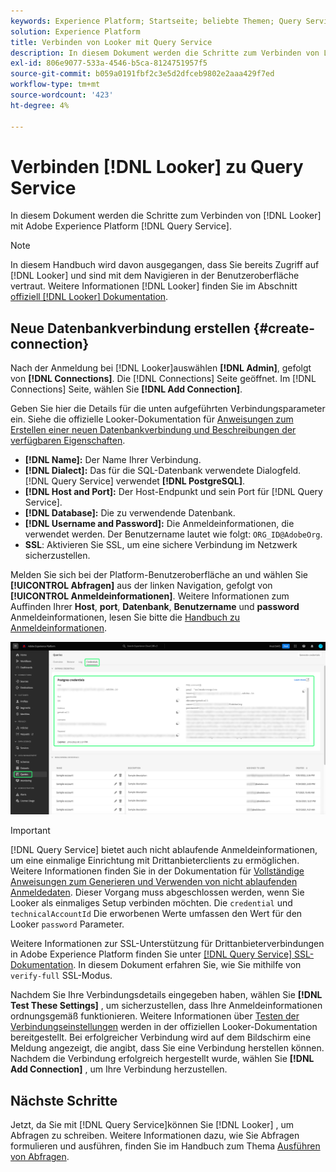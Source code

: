 ```yaml
---
keywords: Experience Platform; Startseite; beliebte Themen; Query Service; Query Service; Looker; Looker; Verbindung mit Query Service
solution: Experience Platform
title: Verbinden von Looker mit Query Service
description: In diesem Dokument werden die Schritte zum Verbinden von Looker mit dem Adobe Experience Platform Query Service beschrieben.
exl-id: 806e9077-533a-4546-b5ca-8124751957f5
source-git-commit: b059a0191fbf2c3e5d2dfceb9802e2aaa429f7ed
workflow-type: tm+mt
source-wordcount: '423'
ht-degree: 4%

---
```


# Verbinden [!DNL Looker] zu Query Service

In diesem Dokument werden die Schritte zum Verbinden von [!DNL Looker] mit Adobe Experience Platform [!DNL Query Service].

>[!NOTE]
>
> In diesem Handbuch wird davon ausgegangen, dass Sie bereits Zugriff auf [!DNL Looker] und sind mit dem Navigieren in der Benutzeroberfläche vertraut. Weitere Informationen [!DNL Looker] finden Sie im Abschnitt [offiziell [!DNL Looker] Dokumentation](https://docs.looker.com/).

## Neue Datenbankverbindung erstellen {#create-connection}

Nach der Anmeldung bei [!DNL Looker]auswählen **[!DNL Admin]**, gefolgt von **[!DNL Connections]**. Die [!DNL Connections] Seite geöffnet. Im [!DNL Connections] Seite, wählen Sie **[!DNL Add Connection]**.

Geben Sie hier die Details für die unten aufgeführten Verbindungsparameter ein. Siehe die offizielle Looker-Dokumentation für [Anweisungen zum Erstellen einer neuen Datenbankverbindung und Beschreibungen der verfügbaren Eigenschaften](https://cloud.google.com/looker/docs/connecting-to-your-db#creating_a_new_database_connection).

- **[!DNL Name]:** Der Name Ihrer Verbindung.
- **[!DNL Dialect]:** Das für die SQL-Datenbank verwendete Dialogfeld. [!DNL Query Service] verwendet **[!DNL PostgreSQL]**.
- **[!DNL Host and Port]:** Der Host-Endpunkt und sein Port für [!DNL Query Service].
- **[!DNL Database]:** Die zu verwendende Datenbank.
- **[!DNL Username and Password]:** Die Anmeldeinformationen, die verwendet werden. Der Benutzername lautet wie folgt: `ORG_ID@AdobeOrg`.
- **SSL**: Aktivieren Sie SSL, um eine sichere Verbindung im Netzwerk sicherzustellen.

Melden Sie sich bei der Platform-Benutzeroberfläche an und wählen Sie **[!UICONTROL Abfragen]** aus der linken Navigation, gefolgt von **[!UICONTROL Anmeldeinformationen]**. Weitere Informationen zum Auffinden Ihrer **Host**, **port**, **Datenbank**, **Benutzername** und **password** Anmeldeinformationen, lesen Sie bitte die [Handbuch zu Anmeldeinformationen](../ui/credentials.md).

![Auf der Seite &quot;Anmeldeinformationen&quot;im Arbeitsbereich &quot;Experience Platform-Abfragen&quot;werden Anmeldeinformationen und ablaufende Anmeldeinformationen hervorgehoben.](../images/clients/looker/query-service-credentials-page.png)

>[!IMPORTANT]
>
>[!DNL Query Service] bietet auch nicht ablaufende Anmeldeinformationen, um eine einmalige Einrichtung mit Drittanbieterclients zu ermöglichen. Weitere Informationen finden Sie in der Dokumentation für [Vollständige Anweisungen zum Generieren und Verwenden von nicht ablaufenden Anmeldedaten](../ui/credentials.md#non-expiring-credentials). Dieser Vorgang muss abgeschlossen werden, wenn Sie Looker als einmaliges Setup verbinden möchten. Die `credential` und `technicalAccountId` Die erworbenen Werte umfassen den Wert für den Looker `password` Parameter.

Weitere Informationen zur SSL-Unterstützung für Drittanbieterverbindungen in Adobe Experience Platform finden Sie unter [[!DNL Query Service] SSL-Dokumentation](./ssl-modes.md). In diesem Dokument erfahren Sie, wie Sie mithilfe von `verify-full` SSL-Modus.

Nachdem Sie Ihre Verbindungsdetails eingegeben haben, wählen Sie **[!DNL Test These Settings]** , um sicherzustellen, dass Ihre Anmeldeinformationen ordnungsgemäß funktionieren. Weitere Informationen über [Testen der Verbindungseinstellungen](https://cloud.google.com/looker/docs/connecting-to-your-db#testing_your_connection_settings) werden in der offiziellen Looker-Dokumentation bereitgestellt. Bei erfolgreicher Verbindung wird auf dem Bildschirm eine Meldung angezeigt, die angibt, dass Sie eine Verbindung herstellen können. Nachdem die Verbindung erfolgreich hergestellt wurde, wählen Sie **[!DNL Add Connection]** , um Ihre Verbindung herzustellen.

## Nächste Schritte

Jetzt, da Sie mit [!DNL Query Service]können Sie [!DNL Looker] , um Abfragen zu schreiben. Weitere Informationen dazu, wie Sie Abfragen formulieren und ausführen, finden Sie im Handbuch zum Thema [Ausführen von Abfragen](../best-practices/writing-queries.md).
